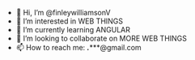 - 👋 Hi, I’m @finleywilliamsonV
- 👀 I’m interested in WEB THINGS
- 🌱 I’m currently learning ANGULAR
- 💞️ I’m looking to collaborate on MORE WEB THINGS
- 📫 How to reach me: ***.******@gmail.com
